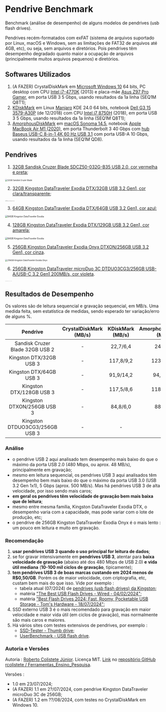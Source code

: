 # Pendrive Benchmark

Benchmark (análise de desempenho) de alguns modelos de pendrives (usb flash drives).

Pendrives recém-formatados com exFAT (sistema de arquivos suportado por Linux, macOS e Windows, sem as limitações de FAT32 de arquivos até 4GB, etc), ou seja, sem arquivos e diretórios. Pois pendrives têm desempenho degradado quanto maior a ocupação de arquivos (principalmente muitos arquivos pequenos) e diretórios.

## Softwares Utilizados

1. (A FAZER) CrystalDiskMark em [Microsoft Windows 10](https://pt.wikipedia.org/wiki/Windows_10) 64 bits, PC desktop com CPU [Intel i7-4770K](https://www.techpowerup.com/cpu-specs/core-i7-4770k.c1459) (2013) e placa-mãe [Asus Z97 Pro Gamer](https://hexus.net/tech/reviews/mainboard/79905-asus-z97-pro-gamer/), em porta USB 3 5 Gbps, usando resultados da 1a linha (SEQ1M Q8T1);
3. [KDiskMark](https://github.com/JonMagon/KDiskMark) em Linux [Manjaro](https://manjaro.org/products/download/x86) KDE 24.0 64 bits, notebook [Dell G3 15 3579-A30P](https://www.dell.com/support/home/pt-br/product-support/product/g-series-15-3579-laptop/docs) (de 12/2018) com CPU [Intel i7 8750H](https://www.techpowerup.com/cpu-specs/core-i7-8750h.c1992) (2018), em porta USB 3 5 Gbps, usando resultados da 1a linha (SEQ1M Q8T1);
4. [AmorphousDiskMark](https://katsurashareware.com/amorphousdiskmark/) em [macOS Sonoma 14.5](https://www.apple.com/macos/sonoma/), notebook [Apple MacBook Air M1 (2020)](https://support.apple.com/pt-br/111883), em porta Thunderbolt 3 40 Gbps com [hub Baseus USB-C 8-in-1 4K 60 Hz USB 3.1](https://www.aliexpress.com/item/1005002191569003.html) com porta USB-A 10 Gbps, usando resultados da 1a linha (SEQ1M QD8).

## Pendrives

1. [32GB Sandisk Cruzer Blade SDCZ50-032G-B35 USB 2.0, cor vermelha e preta](https://www.westerndigital.com/products/usb-flash-drives/sandisk-cruzer-blade-usb-2-0?sku=SDCZ50-032G-B35);
<img src="https://www.westerndigital.com/content/dam/store/en-us/assets/products/usb-flash-drives/cruzer-blade-usb-2-0/gallery/cruzer-blade-usb-2-0-angle.png.wdthumb.320.320.webp" alt="32GB Sandisk Cruzer Blade" style="zoom: 44%;"/>

2. [32GB Kingston DataTraveler Exodia DTX/32GB USB 3.2 Gen1, cor clara/transparente](https://www.kingston.com/br/usb-flash-drives/datatraveler-exodia-usb-3-2-usb-flash-drive);
<img src="https://m.media-amazon.com/images/I/71TB1Ti21uL._AC_SL1500_.jpg" alt="32GB Kingston DataTraveler Exodia" style="zoom: 12%;" />

3. [64GB Kingston DataTraveler Exodia DTX/64GB USB 3.2 Gen1, cor azul](https://www.kingston.com/br/usb-flash-drives/datatraveler-exodia-usb-3-2-usb-flash-drive);
<img src="https://media.kingston.com/kingston/product/ktc-product-usb-dtx-64gb-2-lg.jpg" alt="64GB Kingston DataTraveler Exodia" style="zoom:50%;" />

4. [128GB Kingston DataTraveler Exodia DTX/129GB USB 3.2 Gen1, cor amarela](https://www.kingston.com/br/usb-flash-drives/datatraveler-exodia-usb-3-2-usb-flash-drive);
<img src="https://media.kingston.com/kingston/product/ktc-product-usb-dtx-128gb-2-lg.jpg" alt="64GB Kingston DataTraveler Exodia" style="zoom:50%;" />

5. [256GB Kingston DataTraveler Exodia Onyx DTXON/256GB USB 3.2 Gen1, cor cinza](https://www.kingston.com/br/usb-flash-drives/datatraveler-exodia-onyx-moving-usb-3-2-usb-flash-drive).
<img src="https://media.kingston.com/kingston/product/ktc-product-usb-dtxon-256gb-1-lg.jpg" alt="256GB Kingston DataTraveler Exodia Onyx" style="zoom: 46%;" />

6. [256GB Kingston DataTraveler microDuo 3C DTDUO3CG3/256GB USB-A/USB-C 3.2 Gen1 200MB/s, cor violeta](https://www.kingston.com/br/usb-flash-drives/datatraveler-microduo-3c-g3?capacity=256gb).
<img src="https://i0.wp.com/pokde.net/assets/uploads/2023/10/e-20230710_153611.jpg" alt="256GB Kingston DataTraveler microDuo 3C DTDUO3CG3/256GB" style="zoom: 5%;" />

## Resultados de Desempenho

Os valores são de leitura sequencial e gravação sequencial, em MB/s. Uma medida feita, sem estatística de medidas, sendo esperado ter variação/erro de alguns %.

|            Pendrive             | CrystalDiskMark (MB/s) | KDiskMark (MB/s) | AmorphousDiskMark (MB/s) |
| :-----------------------------: | :--------------------: | :--------------: | :----------------------: |
| Sandisk Cruzer Blade 32GB USB 2 |           -            |     22,7/6,4     |         24,9/4,3         |
|     Kingston DTX/32GB USB 3     |           -            |    117,8/9,2     |        123,6/16,2        |
|     Kingston DTX/64GB USB 3     |           -            |    91,9/14,2     |        94,6/14,1         |
|    Kingston DTX/128GB USB 3     |           -            |    117,5/8,6     |        118,1/21,6        |
|   Kingston DTXON/256GB USB 3    |           -            |     84,8/6,0     |         88,3/5,8         |
| Kingston DTDUO3CG3/256GB USB 3  |           -            |        -         |            -             |

### Análise

- o pendrive USB 2 aqui analisado tem desempenho mais baixo do que o máximo da porta USB 2.0 (480 Mbps, ou aprox. 48 MB/s), principalmente em gravação; 
- mesmo em leitura sequencial, os pendrives USB 3 aqui analisados têm desempenho bem mais baixo do que o máximo da porta USB 3.0 (USB 3.2 Gen 1x1), 5 Gbps (aprox. 500 MB/s). Mas há pendrives USB 3 de alta velocidade, por isso sendo mais caros;
- **em geral os pendrives têm velocidade de gravação bem mais baixa que de leitura**;
- mesmo entre mesma família, Kingston DataTraveler Exodia DTX, o desempenho varia com a capacidade, mas pode variar com o lote de produção, etc;
- o pendrive de 256GB Kingston DataTraveler Exodia Onyx é o mais lento : um pouco em leitura e muito em gravação.

### Recomendação

1. **usar pendrives USB 3 quando o uso principal for leitura de dados**;
2. se for gravar intensivamente em **pendrives USB 3**, atentar para **baixa velocidade de gravação** (abaixo até dos 480 Mbps de USB 2.0) **e** **vida útil mediana** (**10-100 mil ciclos de gravação**, tipicamente);
3. **tem pendrives USB 3 de boas marcas custando em 2024 menos de R$0,50/GB**. Porém os de maior velocidade, com criptografia, etc, custam bem mais do que isso. Vide por exemplo :
   * tabela atual (07/2024) de [pendrives (usb flash drives) da Kingston](https://www.kingston.com/br/usb-flash-drives);
   * matéria ["The Best USB Flash Drives - Wired - 04/02/2024"](https://www.wired.com/gallery/best-usb-flash-drives/);
   * matéria ["Best Flash Drives 2024: Fast, Roomy, Pocketable USB Storage - Tom's Hardware - 18/07/2024"](https://www.tomshardware.com/best-picks/best-flash-drives);
4. SSD externo USB 3 é o mais recomendado para gravação em maior velocidade e maior vida útil (em ciclos de gravação), mas normalmente são mais caros e maiores.
5. Há vários sites com testes extensivos de pendrives, por exemplo :
   * [SSD-Tester - Thumb drive](https://ssd-tester.com/usb_flash_drive_test.php);
   * [UserBenchmark - USB flash drive](https://usb.userbenchmark.com/).

### Autoria e Versões
Autoria : [Roberto Colistete Júnior](https://github.com/rcolistete?).
Licença MIT.
[Link](https://github.com/rcolistete/Ferramentas_Ensino_Pesquisa/Pendrive_benchmark.md) no [repositório GitHub rcolistete / Ferramentas_Ensino_Pesquisa](https://github.com/rcolistete/Ferramentas_Ensino_Pesquisa).

Versões :

- 1.0 em 23/07/2024;
- (A FAZER) 1.1 em 2?/07/2024, com pendrive Kingston DataTraveler microDuo 3C de 256GB;
- (A FAZER) 1.2 em ??/08/2024, com testes no CrystalDiskMark em Windows 10.
